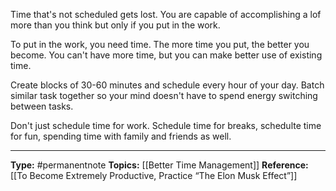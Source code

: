 Time that's not scheduled gets lost. You are capable of accomplishing a lof more than you think but only if you put in the work. 

To put in the work, you need time. The more time you put, the better you become. You can't have more time, but you can make better use of existing time. 

Create blocks of 30-60 minutes and schedule every hour of your day. Batch similar task together so your mind doesn't have to spend energy switching between tasks.

Don't just schedule time for work. Schedule time for breaks, schedulte time for fun, spending time with family and friends as well.


----
**Type:** #permanentnote 
**Topics:** [[Better Time Management]]
**Reference:** [[To Become Extremely Productive, Practice “The Elon Musk Effect”]]

